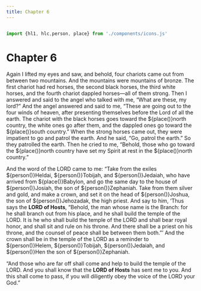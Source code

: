```yaml
---
title: Chapter 6
---
```

  <style>
    .small-text {
      font-size: 12pt;
      margin: 2pt;
    }

  </style>

<link rel="stylesheet" href="https://cdnjs.cloudflare.com/ajax/libs/font-awesome/6.0.0-beta3/css/all.min.css">

```js

import {hl1, hlc,person, place} from './components/icons.js'

```

# Chapter 6

Again I lifted my eyes and saw, and behold, four chariots came out from between two mountains. And the mountains were mountains of bronze. The first chariot had red horses, the second black horses, the third white horses, and the fourth chariot dappled horses—all of them strong. Then I answered and said to the angel who talked with me, “What are these, my lord?” And the angel answered and said to me, “These are going out to the four winds of heaven, after presenting themselves before the Lord of all the earth. The chariot with the black horses goes toward the ${place()}north country, the white ones go after them, and the dappled ones go toward the ${place()}south country.” When the strong horses came out, they were impatient to go and patrol the earth. And he said, “Go, patrol the earth.” So they patrolled the earth. Then he cried to me, “Behold, those who go toward the ${place()}north country have set my Spirit at rest in the ${place()}north country.”

And the word of the LORD came to me: “Take from the exiles ${person()}Heldai, ${person()}Tobijah, and ${person()}Jedaiah, who have arrived from ${place()}Babylon, and go the same day to the house of ${person()}Josiah, the son of ${person()}Zephaniah. Take from them silver and gold, and make a crown, and set it on the head of ${person()}Joshua, the son of ${person()}Jehozadak, the high priest. And say to him, ‘Thus says the **LORD of Hosts**, “Behold, the man whose name is the Branch: for he shall branch out from his place, and he shall build the temple of the LORD. It is he who shall build the temple of the LORD and shall bear royal honor, and shall sit and rule on his throne. And there shall be a priest on his throne, and the counsel of peace shall be between them both.”’ And the crown shall be in the temple of the LORD as a reminder to ${person()}Helem, ${person()}Tobijah, ${person()}Jedaiah, and ${person()}Hen the son of ${person()}Zephaniah.

“And those who are far off shall come and help to build the temple of the LORD. And you shall know that the **LORD of Hosts** has sent me to you. And this shall come to pass, if you will diligently obey the voice of the LORD your God.”

